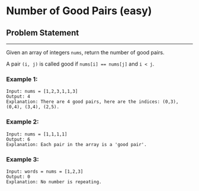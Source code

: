 # Number of Good Pairs (easy)

## Problem Statement

---

Given an array of integers `nums`, return the number of good pairs.

A pair `(i, j)` is called good if `nums[i] == nums[j]` and `i < j`.

### Example 1:

```
Input: nums = [1,2,3,1,1,3]
Output: 4
Explanation: There are 4 good pairs, here are the indices: (0,3), (0,4), (3,4), (2,5).
```

### Example 2:

```
Input: nums = [1,1,1,1]
Output: 6
Explanation: Each pair in the array is a 'good pair'.
```

### Example 3:

```
Input: words = nums = [1,2,3]
Output: 0
Explanation: No number is repeating.
```
